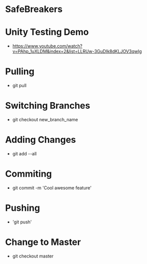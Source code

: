 # SafeBreakers

# Unity Testing Demo
- https://www.youtube.com/watch?v=PAhp_1uXLDM&index=2&list=LLRUw-3GuDIk8dKLJOV3qwIg

# Pulling
- git pull

# Switching Branches
- git checkout new_branch_name

# Adding Changes
- git add --all

# Commiting
- git commit -m 'Cool awesome feature'

# Pushing
- 'git push'

# Change to Master
- git checkout master
